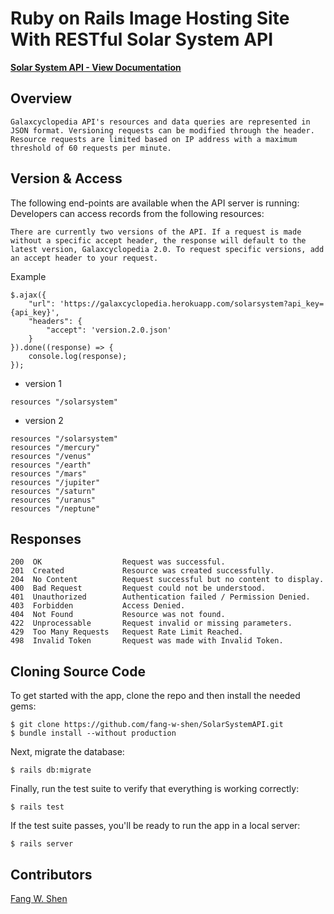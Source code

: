 # Ruby on Rails Image Hosting Site With RESTful Solar System API

**[Solar System API - View Documentation](https://galaxcyclopedia.herokuapp.com/)**

## Overview
```
Galaxcyclopedia API's resources and data queries are represented in JSON format. Versioning requests can be modified through the header.
Resource requests are limited based on IP address with a maximum threshold of 60 requests per minute.
```

## Version & Access
The following end-points are available when the API server is running:
Developers can access records from the following resources:
```
There are currently two versions of the API. If a request is made without a specific accept header, the response will default to the latest version, Galaxcyclopedia 2.0. To request specific versions, add an accept header to your request.
```
Example
```
$.ajax({
    "url": 'https://galaxcyclopedia.herokuapp.com/solarsystem?api_key={api_key}',
    "headers": {
        "accept": 'version.2.0.json'
    }
}).done((response) => {
    console.log(response);
});
```
 * version 1
```
resources "/solarsystem"

```
 * version 2
```
resources "/solarsystem"
resources "/mercury"
resources "/venus"
resources "/earth"
resources "/mars"
resources "/jupiter"
resources "/saturn"
resources "/uranus"
resources "/neptune"

```

## Responses
```
200  OK	                 Request was successful.
201  Created	         Resource was created successfully.
204  No Content	         Request successful but no content to display.
400  Bad Request	     Request could not be understood.
401  Unauthorized	     Authentication failed / Permission Denied.
403  Forbidden	         Access Denied.
404  Not Found	         Resource was not found.
422  Unprocessable	     Request invalid or missing parameters.
429  Too Many Requests	 Request Rate Limit Reached.
498  Invalid Token	     Request was made with Invalid Token.
```

## Cloning Source Code

To get started with the app, clone the repo and then install the needed gems:

```
$ git clone https://github.com/fang-w-shen/SolarSystemAPI.git
$ bundle install --without production
```

Next, migrate the database:

```
$ rails db:migrate
```

Finally, run the test suite to verify that everything is working correctly:

```
$ rails test
```

If the test suite passes, you'll be ready to run the app in a local server:

```
$ rails server
```

## Contributors

[Fang W. Shen](https://github.com/fang-w-shen)